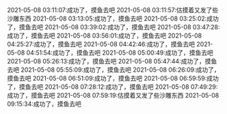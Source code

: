 2021-05-08 03:11:07:成功了，摸鱼去吧
2021-05-08 03:11:57:估摸着又发了些沙雕东西
2021-05-08 03:13:05:成功了，摸鱼去吧
2021-05-08 03:25:02:成功了，摸鱼去吧
2021-05-08 03:39:02:成功了，摸鱼去吧
2021-05-08 03:47:28:成功了，摸鱼去吧
2021-05-08 03:56:01:成功了，摸鱼去吧
2021-05-08 04:25:27:成功了，摸鱼去吧
2021-05-08 04:42:46:成功了，摸鱼去吧
2021-05-08 04:51:54:成功了，摸鱼去吧
2021-05-08 05:00:49:成功了，摸鱼去吧
2021-05-08 05:26:13:成功了，摸鱼去吧
2021-05-08 05:47:44:成功了，摸鱼去吧
2021-05-08 05:55:09:成功了，摸鱼去吧
2021-05-08 06:26:09:成功了，摸鱼去吧
2021-05-08 06:51:09:成功了，摸鱼去吧
2021-05-08 06:59:59:成功了，摸鱼去吧
2021-05-08 07:28:12:成功了，摸鱼去吧
2021-05-08 07:49:29:成功了，摸鱼去吧
2021-05-08 07:59:19:估摸着又发了些沙雕东西
2021-05-08 09:15:34:成功了，摸鱼去吧
